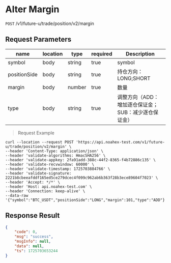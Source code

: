 # Alter Margin

`POST` /v1/future-u/trade/position/v2/margin

## Request Parameters

| name           | location   | type     | required   | Description                            |
|--------------|------|--------|------|-------------------------------|
| symbol       | body | string | true | symbol                           |
| positionSide | body | string | true | 持仓方向：LONG;SHORT               |
| margin       | body | number | true | 数量                            |
| type         | body | string | true | 调整方向（ADD：增加逐仓保证金；SUB：减少逐仓保证金） |

> Request Example

```shell
curl --location --request POST 'https://api.noahex-test.com/v1/future-u/trade/position/v2/margin' \
--header 'Content-Type: application/json' \
--header 'validate-algorithms: HmacSHA256' \
--header 'validate-appkey: 2fa91add-388c-44f2-8365-f4b72886c135' \
--header 'validate-recvwindow: 60000' \
--header 'validate-timestamp: 1725703884766' \
--header 'validate-signature: 2221b8cbeeafddf165ed5ce279dcec4f099c962ab6b363f28b3ece89604f7023' \
--header 'Accept: */*' \
--header 'Host: api.noahex-test.com' \
--header 'Connection: keep-alive' \
--data-raw '{"symbol":"BTC_USDT","positionSide":"LONG","margin":101,"type":"ADD"}'
```

## Response Result

```json
{
    "code": 0,
    "msg": "success",
    "msgInfo": null,
    "data": null,
    "ts": 1725703653244
}
```

